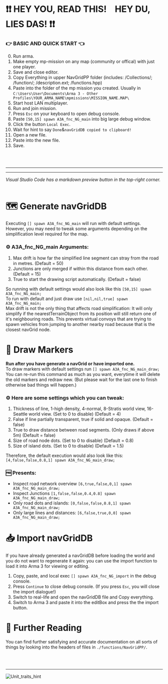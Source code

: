 # ❗❗ HEY YOU, READ THIS! &nbsp;&nbsp; HEY DU, LIES DAS! ❗❗
### 👉 BASIC AND QUICK START 👈
0.  Run arma.
1.  Make empty mp-mission on any map (community or offical) with just one player.
2.  Save and close editor.
3.  Copy Everything in upper NavGridPP folder (includes: /Collections/; /function/; /description.ext; /functions.hpp)
4.  Paste into the folder of the mp mission you created. Usually in `C:\Users\User\Documents\Arma 3 - Other Profiles\YOUR_ARMA_NAME\mpmissions\MISSION_NAME.MAP\`
5.  Start host LAN multiplayer.
6.  Run and join mission.
7.  Press `Esc` on your keyboard to open debug console.
8.  Paste `[50,15] spawn A3A_fnc_NG_main` into big large debug window.
9.  Click the button `Local Exec`.
10. Wait for hint to say `Done`&`navGridDB copied to clipboard!`
11. Open a new file.
12. Paste into the new file.
13. Save.

<br/>
<br/>

***
***
*Visual Studio Code has a markdown preview button in the top-right corner.*
<br/>
<br/>


# 🗺 Generate navGridDB
Executing `[] spawn A3A_fnc_NG_main` will run with default settings.<br/>
However, you may need to tweak some arguments depending on the simplification level required for the map.<br/>

### ⚙ A3A_fnc_NG_main Arguments:
1.  <SCALAR> Max drift is how far the simplified line segment can stray from the road in metres. (Default = 50)
2.  <SCALAR> Junctions are only merged if within this distance from each other. (Default = 15)
3.  <BOOLEAN> True to start the drawing script automatically. (Default = false)

So running with default settings would also look like this `[50,15] spawn A3A_fnc_NG_main;`<br/>
To run with default and just draw use `[nil,nil,true] spawn A3A_fnc_NG_main;`<br/>
Max drift is not the only thing that affects road simplification: It will only simplify if the nearestTerrainObject from its position will still return one of it's neighbouring roads. This prevents virtual convoys that are trying to spawn vehicles from jumping to another nearby road because that is the closest navGrid node.

# 📍 Draw Markers
**Run after you have generate a navGrid or have imported one.**<br/>
To draw markers with default settings run `[] spawn A3A_fnc_NG_main_draw;`<br/>
You can re-run this command as much as you want, everytime it will delete the old markers and redraw new. (But please wait for the last one to finish otherwise bad things will happen.)<br/>

### ⚙ Here are some settings which you can tweak:
1.  <SCALAR> Thickness of line, 1-high density, 4-normal, 8-Stratis world view, 16-Seattle world view. (Set to 0 to disable) (Default = 4)
2.  <BOOLEAN> False if line partially transparent, true if solid and opaque. (Default = false)
3.  <BOOLEAN> True to draw distance between road segments. (Only draws if above 5m) (Default = false)
4.  <SCALAR> Size of road node dots. (Set to 0 to disable) (Default = 0.8)
5.  <SCALAR> Size of island dots. (Set to 0 to disable) (Default = 1.5)

Therefore, the default execution would also look like this: `[4,false,false,0.8,1] spawn A3A_fnc_NG_main_draw;`<br/>

### 🆓 Presents:
* Inspect road network overview `[6,true,false,0,1] spawn A3A_fnc_NG_main_draw;`
* Inspect Junctions `[1,false,false,0.4,0.8] spawn A3A_fnc_NG_main_draw;`
* Only road dots and islands: `[0,false,false,0.8,1] spawn A3A_fnc_NG_main_draw;`
* Only large lines and distances: `[6,false,true,0,0] spawn A3A_fnc_NG_main_draw;`

# 📥 Import navGridDB
If you have already generated a navGridDB before loading the world and you do not want to regenerate it again: you can use the import function to load it into Arma 3 for viewing or editing.

1. Copy, paste, and local exec `[] spawn A3A_fnc_NG_import` in the debug console.
2. Press `Continue` to close debug console. (If you press `Esc`, you will close the import dialogue!)
3. Switch to real-life and open the navGridDB file and Copy everything.
4. Switch to Arma 3 and paste it into the editBox and press the the import button.

# 🔎 Further Reading
You can find further satisfying and accurate documentation on all sorts of things by looking into the headers of files in `./functions/NavGridPP/`.

<br/>
<br/>

***

![Unit_traits_hint](https://i.imgur.com/wAMAYlX.png)
